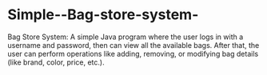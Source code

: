 # Simple--Bag-store-system-
Bag Store System: A simple Java program where the user logs in with a username and password, then can view all the available bags. After that, the user can perform operations like adding, removing, or modifying bag details (like brand, color, price, etc.).
